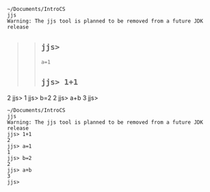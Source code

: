 
```shell
~/Documents/IntroCS
jjs
Warning: The jjs tool is planned to be removed from a future JDK release
```


>>## ``` jjs> ```  
>> ```shell
>> a=1 
>> ```
>>## ``` jjs> 1+1 ```

2
jjs> 
1
jjs> b=2
2
jjs> a+b
3
jjs> 
```
~/Documents/IntroCS
jjs
Warning: The jjs tool is planned to be removed from a future JDK release
jjs> 1+1
2
jjs> a=1
1
jjs> b=2
2
jjs> a+b
3
jjs>